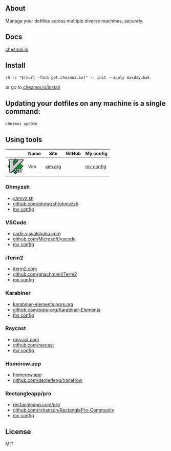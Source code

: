 ## About
Manage your dotfiles across multiple diverse machines, securely.

## Docs
[chezmoi.io](https://chezmoi.io/)

## Install
```
sh -c "$(curl -fsLS get.chezmoi.io)" -- init --apply maxdzyubak
```
or go to
[chezmoi.io/install](https://www.chezmoi.io/install/)
## Updating your dotfiles on any machine is a single command:
```
chezmoi update
```
## Using tools
|  | Name | Site | GitHub | My config |
|----| ---- | ---- | ------ | --------- |
|![](assets/img/vim.png)| Vim |[vim.org](https://www.vim.org/)| | [my config](https://github.com/maxdzyubak/dotfiles/tree/main/dot_vim) |

### Ohmyzsh
* [ohmyz.sh](https://ohmyz.sh/)
* [github.com/ohmyzsh/ohmyzsh](https://github.com/ohmyzsh/ohmyzsh)
* [my config](https://github.com/maxdzyubak/dotfiles/blob/main/dot_zshrc)
### VSCode
* [code.visualstudio.com](https://code.visualstudio.com/)
* [github.com/Microsoft/vscode](https://github.com/Microsoft/vscode/)
* [my config](https://github.com/maxdzyubak/dotfiles/tree/main/private_Library/private_Application%20Support/private_Code/User)
### iTerm2
* [iterm2.com](https://iterm2.com/)
* [github.com/gnachman/iTerm2](https://github.com/gnachman/iTerm2)
* [my config](https://github.com/maxdzyubak/dotfiles/tree/main/iterm2)
### Karabiner
* [karabiner-elements.pqrs.org](https://karabiner-elements.pqrs.org/)
* [github.com/pqrs-org/Karabiner-Elements](https://github.com/pqrs-org/Karabiner-Elements)
* [my config](https://github.com/maxdzyubak/dotfiles/blob/main/dot_config/private_karabiner/private_karabiner.json)
### Raycast
* [raycast.com](https://www.raycast.com/)
* [github.com/raycast](https://github.com/raycast)
* [my config](https://github.com/maxdzyubak/dotfiles/tree/main/dot_config/raycast)
### Homerow.app
* [homerow.app](https://www.homerow.app/)
* [github.com/dexterleng/homerow](https://github.com/dexterleng/homerow)
### Rectangleapp/pro
* [rectangleapp.com/pro](https://rectangleapp.com/pro)
* [github.com/rxhanson/RectanglePro-Community](https://github.com/rxhanson/RectanglePro-Community)
* [my config](https://github.com/maxdzyubak/dotfiles/blob/main/dot_config/RectangleProConfig.json)
## License
MIT